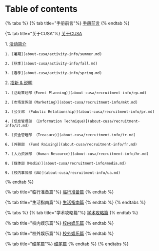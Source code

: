 # Table of contents

{% tabs %}
{% tab title="手册前言"%}
[手册前言](README.md)
{% endtab %}

{% tab title="关于CUSA"%}
[关于CUSA](about-cusa/README.md)

  1\. [活动简介](about-cusa/activity-info/README.md)

    1. [暑期](about-cusa/activity-info/summer.md)

    2. [秋季](about-cusa/activity-info/fall.md)

    3. [春季](about-cusa/activity-info/spring.md)

  2\. [招新 & 说明](about-cusa/recruitment-info/README.md)

    1. [活动策划部（Event Planning）](about-cusa/recruitment-info/ep.md)

    2. [市场宣传部（Marketing）](about-cusa/recruitment-info/mkt.md)

    3. [公关部 （Pubulic Relationship）](about-cusa/recruitment-info/pr.md)

    4. [信息管理部 （Information Technique）](about-cusa/recruitment-info/it.md)

    5. [资金管理部 （Treasure）](about-cusa/recruitment-info/tr.md)

    6. [外联部 （Fund Raising）](about-cusa/recruitment-info/fr.md)

    7. [人力资源部 （Human Resource）](about-cusa/recruitment-info/hr.md)

    8. [媒体部（Media）](about-cusa/recruitment-info/media.md)

    9. [校内事务部（UA）](about-cusa/recruitment-info/ua.md)
{% endtab %}

{% tab title="临行准备篇"%}
[临行准备篇](before-coming.md)
{% endtab %}

{% tab title="生活指南篇"%}
[生活指南篇](daily-guide.md)
{% endtab %}
{% endtabs %}

{% tabs %}
{% tab title="学术攻略篇"%}
[学术攻略篇](study-guide.md)
{% endtab %}

{% tab title="校内娱乐篇"%}
[校内娱乐篇](on-campus-guide.md)
{% endtab %}

{% tab title="校外娱乐篇"%}
[校外娱乐篇](off-campus-guide.md)
{% endtab %}

{% tab title="结尾篇"%}
[结尾篇](final.md)
{% endtab %}
{% endtabs %}
